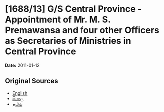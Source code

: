 # [1688/13] G/S Central Province - Appointment of Mr. M. S. Premawansa and four other Officers as Secretaries of Ministries in Central Province

**Date:** 2011-01-12

## Original Sources

- [English](https://documents.gov.lk/view/extra-gazettes/2011/1/1688-13_E.pdf)
- [සිංහල](https://documents.gov.lk/view/extra-gazettes/2011/1/1688-13_S.pdf)
- [தமிழ்](https://documents.gov.lk/view/extra-gazettes/2011/1/1688-13_T.pdf)
